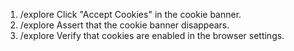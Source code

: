 1. /explore Click "Accept Cookies" in the cookie banner.
2. /explore Assert that the cookie banner disappears.
3. /explore Verify that cookies are enabled in the browser settings.